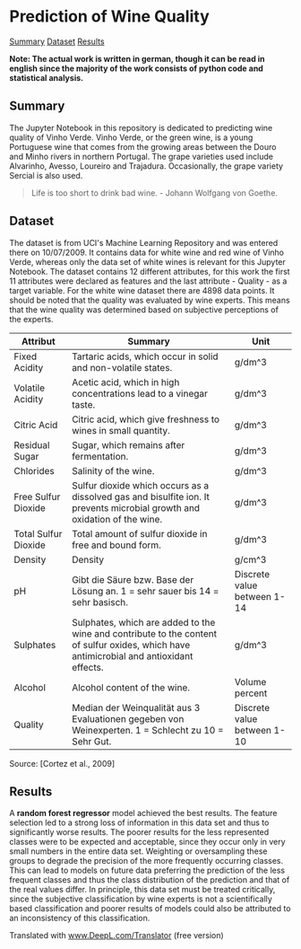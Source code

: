 # Prediction of Wine Quality

[Summary](#summary)
[Dataset](#dataset)
[Results](#results)

**Note: The actual work is written in german, though it can be read in english since the majority of the work consists of python code and statistical analysis.**

## Summary

The Jupyter Notebook in this repository is dedicated to predicting wine quality of Vinho Verde.
Vinho Verde, or the green wine, is a young Portuguese wine that comes from the growing areas between the Douro and Minho rivers in northern Portugal.
The grape varieties used include Alvarinho, Avesso, Loureiro and Trajadura. Occasionally, the grape variety Sercial is also used.

>Life is too short to drink bad wine. - Johann Wolfgang von Goethe.


## Dataset

The dataset is from UCI's Machine Learning Repository and was entered there on 10/07/2009.
 It contains data for white wine and red wine of Vinho Verde, whereas only the data set of white wines is relevant for this Jupyter Notebook.
The dataset contains 12 different attributes, for this work the first 11 attributes were declared as features and the last attribute - Quality - as a target variable.
For the white wine dataset there are 4898 data points.
It should be noted that the quality was evaluated by wine experts. This means that the wine quality was determined based on subjective perceptions of the experts.

| **Attribut** | **Summary** | **Unit** |
|-----------|---------------|-------------|
| Fixed Acidity | Tartaric acids, which occur in solid and non-volatile states.|g/dm^3|
| Volatile Acidity | Acetic acid, which in high concentrations lead to a vinegar taste.|g/dm^3|
|Citric Acid| Citric acid, which give freshness to wines in small quantity.|g/dm^3|
|Residual Sugar|Sugar, which remains after fermentation.| g/dm^3|
|Chlorides| Salinity of the wine. | g/dm^3|
|Free Sulfur Dioxide| Sulfur dioxide which occurs as a dissolved gas and bisulfite ion. It prevents microbial growth and oxidation of the wine.|g/dm^3|
|Total Sulfur Dioxide|Total amount of sulfur dioxide in free and bound form. | g/dm^3|
|Density| Density | g/cm^3|
|pH|Gibt die Säure bzw. Base der Lösung an. 1 = sehr sauer bis 14 = sehr basisch.|Discrete value between 1-14|
|Sulphates| Sulphates, which are added to the wine and contribute to the content of sulfur oxides, which have antimicrobial and antioxidant effects. | g/dm^3|
|Alcohol|Alcohol content of the wine.|Volume percent|
|Quality| Median der Weinqualität aus 3 Evaluationen gegeben von Weinexperten. 1 = Schlecht zu 10 = Sehr Gut. |Discrete value between 1-10|

Source:
[Cortez et al., 2009]

## Results

A **random forest regressor** model achieved the best results. The feature selection led to a strong loss of information in this data set and thus to significantly worse results.
The poorer results for the less represented classes were to be expected and acceptable, since they occur only in very small numbers in the entire data set. Weighting or oversampling these groups to degrade the precision of the more frequently occurring classes. This can lead to models on future data preferring the prediction of the less frequent classes and thus the class distribution of the prediction and that of the real values differ.
In principle, this data set must be treated critically, since the subjective classification by wine experts is not a scientifically based classification and poorer results of models could also be attributed to an inconsistency of this classification.


Translated with www.DeepL.com/Translator (free version)
